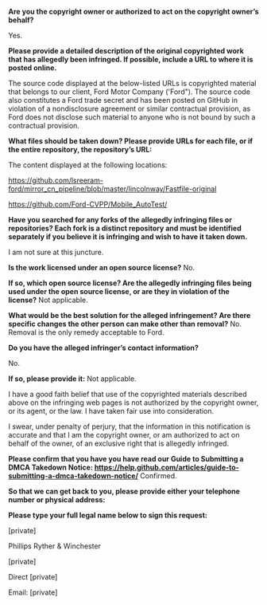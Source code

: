 **Are you the copyright owner or authorized to act on the copyright owner’s behalf?**

Yes.



**Please provide a detailed description of the original copyrighted work that has allegedly been infringed. If possible, include a URL to where it is posted online.**



The source code displayed at the below-listed URLs is copyrighted material that belongs to our client, Ford Motor Company ('Ford"). The source code also constitutes a Ford trade secret and has been posted on GitHub in violation of a nondisclosure agreement or similar contractual provision, as Ford does not disclose such material to anyone who is not bound by such a contractual provision.



**What files should be taken down? Please provide URLs for each file, or if the entire repository, the repository’s URL:**



The content displayed at the following locations:

https://github.com/lsreeram-ford/mirror_cn_pipeline/blob/master/lincolnway/Fastfile-original

https://github.com/Ford-CVPP/Mobile_AutoTest/



**Have you searched for any forks of the allegedly infringing files or repositories? Each fork is a distinct repository and must be identified separately if you believe it is infringing and wish to have it taken down.**



I am not sure at this juncture.



**Is the work licensed under an open source license?** No.



**If so, which open source license? Are the allegedly infringing files being used under the open source license, or are they in violation of the license?** Not applicable.



**What would be the best solution for the alleged infringement? Are there specific changes the other person can make other than removal?** No. Removal is the only remedy acceptable to Ford.




**Do you have the alleged infringer’s contact information?**

No. 

**If so, please provide it:** Not applicable.



I have a good faith belief that use of the copyrighted materials described above on the infringing web pages is not authorized by the copyright owner, or its agent, or the law. I have taken fair use into consideration.



I swear, under penalty of perjury, that the information in this notification is accurate and that I am the copyright owner, or am authorized to act on behalf of the owner, of an exclusive right that is allegedly infringed.



**Please confirm that you have you have read our Guide to Submitting a DMCA Takedown Notice: https://help.github.com/articles/guide-to-submitting-a-dmca-takedown-notice/** Confirmed.



**So that we can get back to you, please provide either your telephone number or physical address:**



**Please type your full legal name below to sign this request:**



[private]  

Phillips Ryther & Winchester

[private]  

Direct [private]  

Email: [private]  
